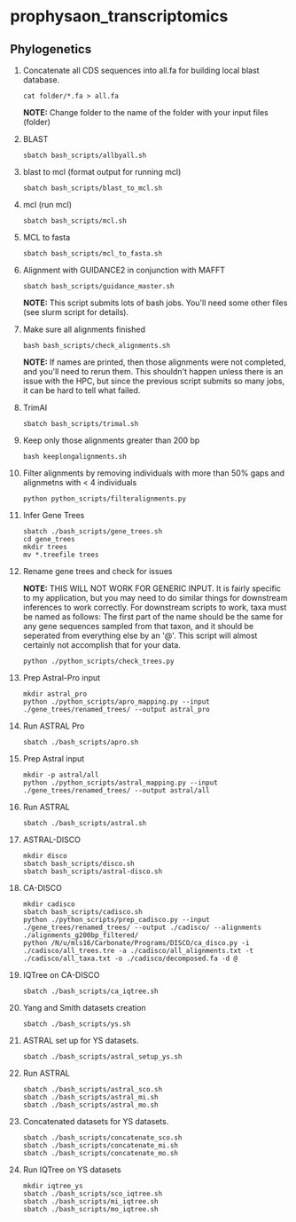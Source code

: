 # prophysaon_transcriptomics
 
## Phylogenetics

1. Concatenate all CDS sequences into all.fa for building local blast database.
    
    ```
    cat folder/*.fa > all.fa
    ```

    **NOTE:** Change folder to the name of the folder with your input files (folder)

2. BLAST

    ```
    sbatch bash_scripts/allbyall.sh
    ```

3. blast to mcl (format output for running mcl)

    ```
    sbatch bash_scripts/blast_to_mcl.sh
    ```

4. mcl (run mcl) 

    ```
    sbatch bash_scripts/mcl.sh
    ```

5. MCL to fasta

    ```
    sbatch bash_scripts/mcl_to_fasta.sh
    ```

6. Alignment with GUIDANCE2 in conjunction with MAFFT

    ```
    sbatch bash_scripts/guidance_master.sh
    ```

    **NOTE:** This script submits lots of bash jobs. You'll need some other files (see slurm script for details).

7. Make sure all alignments finished

    ```
    bash bash_scripts/check_alignments.sh
    ```

    **NOTE:** If names are printed, then those alignments were not completed, and you'll need to rerun them. This shouldn't happen unless there is an issue with the HPC, but since the previous script submits so many jobs, it can be hard to tell what failed.

8. TrimAI

    ```
    sbatch bash_scripts/trimal.sh
    ```

9. Keep only those alignments greater than 200 bp

    ```
    bash keeplongalignments.sh
    ```

10. Filter alignments by removing individuals with more than 50% gaps and alignmetns with < 4 individuals

    ```
    python python_scripts/filteralignments.py
    ```

11. Infer Gene Trees

    ```
    sbatch ./bash_scripts/gene_trees.sh
    cd gene_trees
    mkdir trees
    mv *.treefile trees
    ```

12. Rename gene trees and check for issues

    **NOTE:** THIS WILL NOT WORK FOR GENERIC INPUT. It is fairly specific to my application, but you may need to do similar things for downstream inferences to work correctly. 
    For downstream scripts to work, taxa must be named as follows: 
    The first part of the name should be the same for any gene sequences sampled from that taxon, and it should be seperated from everything else by an '@'.
    This script will almost certainly not accomplish that for your data.

    ```
    python ./python_scripts/check_trees.py
    ```

13. Prep Astral-Pro input

    ```
    mkdir astral_pro
    python ./python_scripts/apro_mapping.py --input ./gene_trees/renamed_trees/ --output astral_pro
    ```

14. Run ASTRAL Pro

    ```
    sbatch ./bash_scripts/apro.sh
    ```

15. Prep Astral input

    ```
    mkdir -p astral/all
    python ./python_scripts/astral_mapping.py --input ./gene_trees/renamed_trees/ --output astral/all
    ```

16. Run ASTRAL

    ```
    sbatch ./bash_scripts/astral.sh
    ```

17. ASTRAL-DISCO

    ```
    mkdir disco
    sbatch bash_scripts/disco.sh
    sbatch bash_scripts/astral-disco.sh
    ```

18. CA-DISCO

    ```
    mkdir cadisco
    sbatch bash_scripts/cadisco.sh
    python ./python_scripts/prep_cadisco.py --input ./gene_trees/renamed_trees/ --output ./cadisco/ --alignments ./alignments_g200bp_filtered/
    python /N/u/mls16/Carbonate/Programs/DISCO/ca_disco.py -i ./cadisco/all_trees.tre -a ./cadisco/all_alignments.txt -t ./cadisco/all_taxa.txt -o ./cadisco/decomposed.fa -d @
    ```

19. IQTree on CA-DISCO
    ```
    sbatch ./bash_scripts/ca_iqtree.sh
    ```

20. Yang and Smith datasets creation
    ```
    sbatch ./bash_scripts/ys.sh
    ```


21. ASTRAL set up for YS datasets.
    ```
    sbatch ./bash_scripts/astral_setup_ys.sh
    ```

22. Run ASTRAL
    ```
    sbatch ./bash_scripts/astral_sco.sh
    sbatch ./bash_scripts/astral_mi.sh
    sbatch ./bash_scripts/astral_mo.sh
    ```

23. Concatenated datasets for YS datasets.
    ```
    sbatch ./bash_scripts/concatenate_sco.sh
    sbatch ./bash_scripts/concatenate_mi.sh
    sbatch ./bash_scripts/concatenate_mo.sh
    ```

24. Run IQTree on YS datasets
    ```
    mkdir iqtree_ys
    sbatch ./bash_scripts/sco_iqtree.sh
    sbatch ./bash_scripts/mi_iqtree.sh
    sbatch ./bash_scripts/mo_iqtree.sh
    ```

